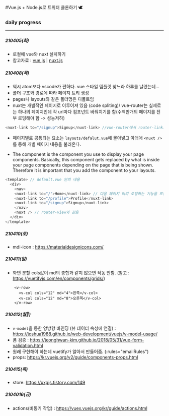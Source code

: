 #Vue.js + Node.js로 트위터 클론하기 🕊


### daily progress
***
##### 210405(화)
* 로컬에 vue와 nuxt 설치하기
* 참고자료 : [vue.js](https://kr.vuejs.org/v2/guide/index.html) | [nuxt.js](https://ko.nuxtjs.org/)

##### 210408(목)
* 역시 atom보다 vscode가 편하다. vue 스타일 템플릿 찾느라 하루를 날렸는데...
* 폴더 구조와 경로에 따라 페이지 트리 생성
* pages나 layouts와 같은 폴더명은 디폴트임
* nuxt는 개별적인 페이지로 이루어져 있음 (code spliting)/ vue-router는 실제로는 하나의 페이지인데 각 url마다 컴포넌트 바꿔치기를 함(수백만개의 페이지를 전부 로딩해야 함 -> 성능저하)

```vue.js
<nuxt-link to="/signup">Signup</nuxt-link> //vue-router에서 router-link와 같음
```

* 페이지별로 공통되는 요소는 `layouts/defalut.vue`에 몰아넣고 아래애 `<nuxt />`를 통해 개별 페이지 내용을 불러온다.

* The <Nuxt> component is the component you use to display your page components. Basically, this component gets replaced by what is inside your page components depending on the page that is being shown. Therefore it is important that you add the <Nuxt> component to your layouts.

```vue.js
<template> // default.vue 안의 내용
  <div>
    <nav>
    <nuxt-link to="/">Home</nuxt-link> // 다음 페이지 미리 로딩하는 기능을 포함 router-link 말고 이거 사용
    <nuxt-link to="/profile">Profile</nuxt-link>
    <nuxt-link to="/signup">Signup</nuxt-link>
    </nav>
    <nuxt /> // router-view와 같음
  </div>
</template>
```

##### 210410(토)
* mdi-icon : https://materialdesignicons.com/

##### 210411(일)
* 화면 분할 cols값이 md의 총합과 같지 않으면 작동 안함. (참고 : https://vuetifyjs.com/en/components/grids/)

```
    <v-row>
      <v-col cols="12" md="4">왼쪽</v-col>
      <v-col cols="12" md="8">오른쪽</v-col>
    </v-row>
```

##### 210412(월)
* `v-model`을 통한 양방향 바인딩 (뷰 데이터 속성에 연결) : https://joshua1988.github.io/web-development/vuejs/v-model-usage/
* 폼 검증 : https://jeonghwan-kim.github.io/2018/05/31/vue-form-validation.html
* 원래 구현해야 하는데 vuetify가 알아서 만들어줌. (:rules="emailRules")
* props: https://kr.vuejs.org/v2/guide/components-props.html

##### 210415(목)
* store: https://uxgjs.tistory.com/149

##### 2104016(금)
* actions(비동기 작업) : https://vuex.vuejs.org/kr/guide/actions.html